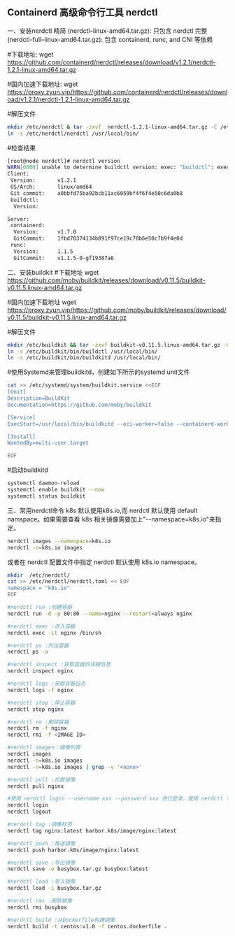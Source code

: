 ## Containerd 高级命令行工具 nerdctl

一、安装nerdctl
精简 (nerdctl–linux-amd64.tar.gz): 只包含 nerdctl
完整 (nerdctl-full–linux-amd64.tar.gz): 包含 containerd, runc, and CNI 等依赖

#下载地址:
wget https://github.com/containerd/nerdctl/releases/download/v1.2.1/nerdctl-1.2.1-linux-amd64.tar.gz

#国内加速下载地址:
wget https://proxy.zyun.vip/https://github.com/containerd/nerdctl/releases/download/v1.2.1/nerdctl-1.2.1-linux-amd64.tar.gz

#解压文件

```bash
mkdir /etc/nerdctl & tar -zxvf  nerdctl-1.2.1-linux-amd64.tar.gz -C /etc/nerdctl/
ln -s /etc/nerdctl/nerdctl /usr/local/bin/
```

#检查结果

```bash
[root@node nerdctl]# nerdctl version
WARN[0000] unable to determine buildctl version: exec: "buildctl": executable file not found in $PATH 
Client:
 Version:       v1.2.1
 OS/Arch:       linux/amd64
 Git commit:    a0bbfd75ba92bcb11ac6059bf4f6f4e50c6da0b8
 buildctl:
  Version:

Server:
 containerd:
  Version:      v1.7.0
  GitCommit:    1fbd70374134b891f97ce19c70b6e50c7b9f4e0d
 runc:
  Version:      1.1.5
  GitCommit:    v1.1.5-0-gf19387a6
```

二、安装buildkit
#下载地址
wget https://github.com/moby/buildkit/releases/download/v0.11.5/buildkit-v0.11.5.linux-amd64.tar.gz

#国内加速下载地址
wget https://proxy.zyun.vip/https://github.com/moby/buildkit/releases/download/v0.11.5/buildkit-v0.11.5.linux-amd64.tar.gz

#解压文件

```bash
mkdir /etc/buildkit && tar -zxvf buildkit-v0.11.5.linux-amd64.tar.gz -C /etc/buildkit/
ln -s /etc/buildkit/bin/buildctl /usr/local/bin/
ln -s /etc/buildkit/bin/buildkitd /usr/local/bin/
```

#使用Systemd来管理buildkitd，创建如下所示的systemd unit文件

```bash
cat >> /etc/systemd/system/buildkit.service <<EOF
[Unit]
Description=BuildKit
Documentation=https://github.com/moby/buildkit

[Service]
ExecStart=/usr/local/bin/buildkitd --oci-worker=false --containerd-worker=true

[Install]
WantedBy=multi-user.target

EOF
```

#启动buildkitd

```bash
systemctl daemon-reload
systemctl enable buildkit --now
systemctl status buildkit
```



三、常用nerdctl命令
k8s 默认使用k8s.io,而 nerdctl 默认使用 default namspace。如果需要查看 k8s 相关镜像需要加上"--namespace=k8s.io"来指定。

```bash
nerdctl images --namespace=k8s.io
nerdctl -n=k8s.io images
```


或者在 nerdctl 配置文件中指定 nerdctl 默认使用 k8s.io namespace。

```bash
mkdir  /etc/nerdctl/
cat >> /etc/nerdctl/nerdctl.toml << EOF
namespace = "k8s.io"
EOF
```



```bash
#nerdctl run :创建容器
nerdctl run -d -p 80:80 --name=nginx --restart=always nginx

#nerdctl exec :进入容器
nerdctl exec -it nginx /bin/sh

#nerdctl ps :列出容器
nerdctl ps -a

#nerdctl inspect :获取容器的详细信息 
nerdctl inspect nginx

#nerdctl logs :获取容器日志
nerdctl logs -f nginx

#nerdctl stop :停止容器
nerdctl stop nginx

#nerdctl rm :删除容器
nerdctl rm -f nginx
nerdctl rmi -f <IMAGE ID>

#nerdctl images：镜像列表
nerdctl images
nerdctl -n=k8s.io images
nerdctl -n=k8s.io images | grep -v '<none>'

#nerdctl pull :拉取镜像
nerdctl pull nginx

#使用 nerdctl login --username xxx --password xxx 进行登录，使用 nerdctl logout 可以注销退出登录
nerdctl login
nerdctl logout

#nerdctl tag :镜像标签
nerdctl tag nginx:latest harbor.k8s/image/nginx:latest

#nerdctl push :推送镜像
nerdctl push harbor.k8s/image/nginx:latest

#nerdctl save :导出镜像
nerdctl save -o busybox.tar.gz busybox:latest

#nerdctl load :导入镜像
nerdctl load -i busybox.tar.gz

#nerdctl rmi :删除镜像
nerdctl rmi busybox

#nerdctl build :从Dockerfile构建镜像
nerdctl build -t centos:v1.0 -f centos.dockerfile .
```